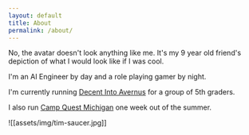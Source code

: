 ```yaml
---
layout: default
title: About
permalink: /about/
---
```


No, the avatar doesn't look anything like me. It's my 9 year old friend's depiction of what I would look like if I was cool.

I'm an AI Engineer by day and a role playing gamer by night.

I'm currently running [Decent Into Avernus](https://timsaucer.github.io/avernus) for a group of 5th graders.

I also run [Camp Quest Michigan](https://www.michigancampquest.org) one week out of the summer.

![[assets/img/tim-saucer.jpg]]
